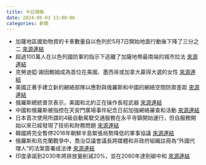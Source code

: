 ```yaml
---
title: 今日頭條
date: 2024-06-03 13:00:06
categories: 新聞            
---
```

- 加薩地區援助物資的卡車數量自以色列於5月7日開始地面行動後下降了三分之二 [來源連結](https://www.theguardian.com/world/article/2024/jun/03/trade-convoys-squeezing-out-gaza-aid-humanitarian-organisations-say)
- 超過100萬人在以色列國防軍的指示下逃離了加薩地帶最南端的城市拉法 [來源連結](https://www.theguardian.com/world/article/2024/jun/03/hamas-still-strong-in-areas-cleared-by-israel-in-northern-gaza-say-experts)
- 克勞迪婭·謝因鮑姆成為首位在美國、墨西哥或加拿大贏得大選的女性 [來源連結](https://www.theguardian.com/world/article/2024/jun/02/mexico-elections-first-female-president-violence)
- 美國正著手建立新的網絡部隊以應對與俄羅斯和中國的網絡空間防禦差距 [來源連結](https://asiatimes.com/2024/06/does-us-need-a-cyber-force-to-tackle-china-russia/)
- 俄羅斯總統普京表示，美國和北約正在操作長程武器 [來源連結](https://asiatimes.com/2024/06/nato-flirting-with-war-and-extinction-in-ukraine/)
- 中國和俄羅斯被指控在天安門廣場事件紀念日前加強網絡審查和活動 [來源連結](https://asiatimes.com/2024/06/china-outsourcing-its-cyberattacks-to-hackers-for-hire/)
- 日本首次使用所謂的4級自動駕駛交通服務在永平寺鎮開始運行，但自服務開始以來已經發現了技術和財務問題 [來源連結](https://www.japantimes.co.jp/news/2024/06/03/japan/fukui-selfdriving-problems/)
- 韓國將完全暫停2018年朝鮮半島緊張局勢降低的軍事協議 [來源連結](https://www.japantimes.co.jp/news/2024/06/03/asia-pacific/politics/south-korea-north-korea-military-agreement-suspend/)
- 俄羅斯和烏克蘭戰爭中，喬治亞議會議長將媒體和非政府組織註冊為“外國代理人”的法案簽署成法律 [來源連結](https://www.npr.org/2024/06/03/nx-s1-4989892/georgias-parliament-speaker-signs-divisive-foreign-influence-bill-into-law)
- 印度承諾到2030年將排放量削減20%，並在2060年達到碳中和 [來源連結](https://www.theguardian.com/global-development/article/2024/jun/03/lagos-nigeria-dangote-industrial-complex-refinery-fertiliser-plant)



